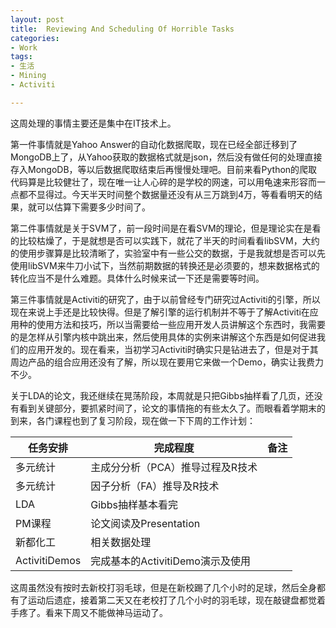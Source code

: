 ```yaml
---
layout: post
title:  Reviewing And Scheduling Of Horrible Tasks
categories:
- Work
tags:
- 生活
- Mining
- Activiti

---
```


这周处理的事情主要还是集中在IT技术上。

第一件事情就是Yahoo Answer的自动化数据爬取，现在已经全部迁移到了MongoDB上了，从Yahoo获取的数据格式就是json，然后没有做任何的处理直接存入MongoDB，等以后数据爬取结束后再慢慢处理吧。目前来看Python的爬取代码算是比较健壮了，现在唯一让人心碎的是学校的网速，可以用龟速来形容而一点都不显得过。今天半天时间整个数据量还没有从三万跳到4万，等看看明天的结果，就可以估算下需要多少时间了。

第二件事情就是关于SVM了，前一段时间是在看SVM的理论，但是理论实在是看的比较枯燥了，于是就想是否可以实践下，就花了半天的时间看看libSVM，大约的使用步骤算是比较清晰了，实验室中有一些公交的数据，于是我就想是否可以先使用libSVM来牛刀小试下，当然前期数据的转换还是必须要的，想来数据格式的转化应当不是什么难题。具体什么时候来试一下还是需要等时间。

第三件事情就是Activiti的研究了，由于以前曾经专门研究过Activiti的引擎，所以现在来说上手还是比较快得。但是了解引擎的运行机制并不等于了解Activiti在应用种的使用方法和技巧，所以当需要给一些应用开发人员讲解这个东西时，我需要的是怎样从引擎内核中跳出来，然后使用具体的实例来讲解这个东西是如何促进我们的应用开发的。现在看来，当初学习Activiti时确实只是钻进去了，但是对于其周边产品的组合应用还没有了解，所以现在要用它来做一个Demo，确实让我费力不少。

关于LDA的论文，我还继续在晃荡阶段，本周就是只把Gibbs抽样看了几页，还没有看到关键部分，要抓紧时间了，论文的事情拖的有些太久了。而眼看着学期末的到来，各门课程也到了复习阶段，现在做一下下周的工作计划：

| 任务安排      | 完成程度 | 备注 |
| ------------ | ------------- | ------------ |
| 多元统计 |  主成分分析（PCA）推导过程及R技术 |  |
| 多元统计 | 因子分析（FA）推导及R技术  |  |
| LDA	| Gibbs抽样基本看完| |
|PM课程 | 论文阅读及Presentation| |
|新都化工| 相关数据处理| |
|ActivitiDemos|完成基本的ActivitiDemo演示及使用| |

这周虽然没有按时去新校打羽毛球，但是在新校踢了几个小时的足球，然后全身都有了运动后遗症，接着第二天又在老校打了几个小时的羽毛球，现在敲键盘都觉着手疼了。看来下周又不能做神马运动了。
